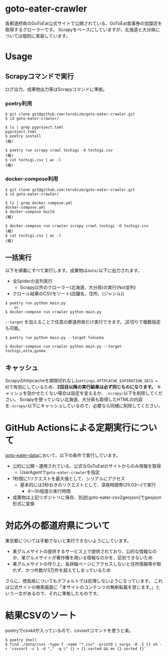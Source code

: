 goto-eater-crawler
===

各都道府県のGoToEat公式サイトで公開されている、GoToEat食事券の加盟店を取得するクローラーです。
Scrapyをベースにしていますが、北海道と大分県については個別に実装しています。

# Usage

## Scrapyコマンドで実行

ログ出力、成果物出力等はScrapyコマンドに準拠。

### poetry利用

```
$ git clone git@github.com:terukizm/goto-eater-crawler.git
$ cd goto-eater-crawler/

$ ls | grep pyproject.toml
pyproject.toml
$ poetry install
(略)

$ poetry run scrapy crawl tochigi -O tochigi.csv
(略)
$ cat tochigi.csv | wc -l
(略)
```

### docker-compose利用

```
$ git clone git@github.com:terukizm/goto-eater-crawler.git
$ cd goto-eater-crawler/

$ ls | grep docker-compose.yml
docker-compose.yml
$ docker-compose build
(略)

$ docker-compose run crawler scrapy crawl tochigi -O tochigi.csv
(略)
$ cat tochigi.csv | wc -l
(略)
```

## 一括実行

以下を順番にすべて実行します。成果物は`data/`以下に出力されます。

* 全Spiderの並列実行
  * Scrapy以外のクローラー(北海道、大分県)の実行(Not並列)
* クロール結果のCSVをソート(店舗名、住所、(ジャンル))

```
$ poetry run python main.py
    or
$ docker-compose run crawler python main.py
```

`--target` を加えることで任意の都道府県だけ実行できます。,区切りで複数指定も可能。

```
$ poetry run python main.py --target fukuoka

$ docker-compose run crawler python main.py --target tochigi,oita,gunma
```

## キャッシュ

Scrapyのhttpcacheを期限切れなし(`settings.HTTPCACHE_EXPIRATION_SECS = 0`)で有効にしているため、**2回目以降の実行結果は必ず同じものになります。**
キャッシュを効かせたくない場合は設定を変えるか、`.scrapy/`以下を削除してください。
Scrapyを使っていない北海道、大分県も取得したHTMLの内容を`.scrapy/`以下にキャッシュしているので、必要なら同様に削除してください。


# GitHub Actionsによる定期実行について

[goto-eater-data](https://github.com/terukizm/goto-eater-data)において、以下の条件で実行しています。

* 公的に公開・運用されている、公式なGoToEatのサイトからのみ情報を取得
  * UserAgentで`goto-eater-crawler`を指定
* 1秒間に1リクエストを最大値として、シリアルにアクセス
  * 基本的には3秒おきのリクエストとして、深夜時間帯(25:03〜)で実行
    * 4〜5h程度の実行時間
* 成果物は上記リポジトリに保存、別途[goto-eater-csv2geojson]でgeojson形式に変換


# 対応外の都道府県について

東京都については手動でないと実行できないようにしています。
* 某グルメサイトの提供するサービス上で提供されており、公的な情報なのか、某グルメサイトが著作権を用いる情報なのかを、区別できないため
* 某グルメサイトの作り上、各詳細ページにアクセスしないと住所情報等が取れず、かつ件数が3万件を超えてしまっているため

さらに、徳島県についてもデフォルトでは処理しないようになっています。
これは公式サイトの検索画面に「本サイトのコンテンツの無断転載を禁じます。」という一文があるので、それに準拠したものです。

# 結果CSVのソート

poetryでcsvkitが入っているので、csvsortコマンドを使うと楽。

```
$ poetry shell
$ find ./data/csvs -type f -name "*.csv" -print0 | xargs -0 -I {} sh -c 'csvsort -c 1 -d "," -q \" {} > {}.sorted && mv {}.sorted {}'
```
